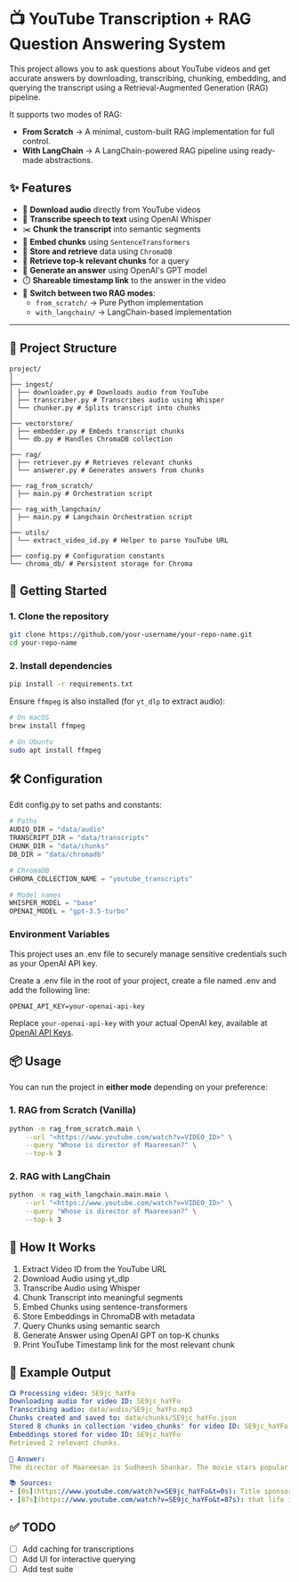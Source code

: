 # 📺 YouTube Transcription + RAG Question Answering System

This project allows you to ask questions about YouTube videos and get accurate answers by downloading, transcribing, chunking, embedding, and querying the transcript using a Retrieval-Augmented Generation (RAG) pipeline.  

It supports two modes of RAG:

- **From Scratch** → A minimal, custom-built RAG implementation for full control.
- **With LangChain** → A LangChain-powered RAG pipeline using ready-made abstractions.

## ✨ Features

- 🎵 **Download audio** directly from YouTube videos
- 📝 **Transcribe speech to text** using OpenAI Whisper
- ✂️ **Chunk the transcript** into semantic segments
- 🔡 **Embed chunks** using `SentenceTransformers`
- 💾 **Store and retrieve** data using `ChromaDB`
- 🎯 **Retrieve top-k relevant chunks** for a query
- 🤖 **Generate an answer** using OpenAI's GPT model
- ⏱️ **Shareable timestamp link** to the answer in the video
- 🔀 **Switch between two RAG modes**:
  - `from_scratch/` → Pure Python implementation  
  - `with_langchain/` → LangChain-based implementation

---

## 🧱 Project Structure

```text
project/
│
├── ingest/
│ ├── downloader.py # Downloads audio from YouTube
│ ├── transcriber.py # Transcribes audio using Whisper
│ └── chunker.py # Splits transcript into chunks
│
├── vectorstore/
│ ├── embedder.py # Embeds transcript chunks
│ └── db.py # Handles ChromaDB collection
│
├── rag/
│ ├── retriever.py # Retrieves relevant chunks
│ └── answerer.py # Generates answers from chunks
│
├── rag_from_scratch/
│ ├── main.py # Orchestration script
│
├── rag_with_langchain/
│ ├── main.py # Langchain Orchestration script
│
├── utils/
│ └── extract_video_id.py # Helper to parse YouTube URL
│
├── config.py # Configuration constants
└── chroma_db/ # Persistent storage for Chroma
```

## 🚀 Getting Started

### 1. Clone the repository

```bash
git clone https://github.com/your-username/your-repo-name.git
cd your-repo-name
```

### 2. Install dependencies

```bash
pip install -r requirements.txt
```

Ensure `ffmpeg` is also installed (for `yt_dlp` to extract audio):

```bash
# On macOS
brew install ffmpeg

# On Ubuntu
sudo apt install ffmpeg
```

## 🛠️ Configuration

Edit config.py to set paths and constants:

```python
# Paths
AUDIO_DIR = "data/audio"
TRANSCRIPT_DIR = "data/transcripts"
CHUNK_DIR = "data/chunks"
DB_DIR = "data/chromadb"

# ChromaDB
CHROMA_COLLECTION_NAME = "youtube_transcripts"

# Model names
WHISPER_MODEL = "base"
OPENAI_MODEL = "gpt-3.5-turbo"
```

### Environment Variables

This project uses an .env file to securely manage sensitive credentials such as your OpenAI API key.

Create a .env file in the root of your project, create a file named .env and add the following line:

```env
OPENAI_API_KEY=your-openai-api-key
```

Replace `your-openai-api-key` with your actual OpenAI key, available at [OpenAI API Keys](https://platform.openai.com/account/api-keys).

## 📦 Usage

You can run the project in **either mode** depending on your preference:

### 1. RAG from Scratch (Vanilla)

```bash
python -m rag_from_scratch.main \
    --url "<https://www.youtube.com/watch?v=VIDEO_ID>" \
    --query "Whose is director of Maareesan?" \
    --top-k 3
```

### 2. RAG with LangChain

```bash
python -m rag_with_langchain.main.main \
    --url "<https://www.youtube.com/watch?v=VIDEO_ID>" \
    --query "Whose is director of Maareesan?" \
    --top-k 3
```

## 📌 How It Works

1. Extract Video ID from the YouTube URL
2. Download Audio using yt_dlp
3. Transcribe Audio using Whisper
4. Chunk Transcript into meaningful segments
5. Embed Chunks using sentence-transformers
6. Store Embeddings in ChromaDB with metadata
7. Query Chunks using semantic search
8. Generate Answer using OpenAI GPT on top-K chunks
9. Print YouTube Timestamp link for the most relevant chunk

## 🧪 Example Output

```yaml
📺 Processing video: SE9jc_haYFo
Downloading audio for video ID: SE9jc_haYFo
Transcribing audio: data/audio/SE9jc_haYFo.mp3
Chunks created and saved to: data/chunks/SE9jc_haYFo.json
Stored 8 chunks in collection 'video_chunks' for video ID: SE9jc_haYFo
Embeddings stored for video ID: SE9jc_haYFo
Retrieved 2 relevant chunks.

💬 Answer:
The director of Maareesan is Sudheesh Shankar. The movie stars popular actors such as Vadivelu and Fahad Fasil. The film is described as having good ideas but struggles with execution, blending elements of a road movie and a social justice thriller. Sudheesh Shankar and the writer, V. Krishnamoorthy, are noted for their ambitious approach to the film.

📚 Sources:
- [0s](https://www.youtube.com/watch?v=SE9jc_haYFo&t=0s): Title sponsor, Grand Royal Toast, powered by the Chinese Six. Hello and welcome to Gallata Plus. In...
- [87s](https://www.youtube.com/watch?v=SE9jc_haYFo&t=87s): that life is made up of memories and there is nothing as terrible as losing a mind slowly. For her t...
```

## ✅ TODO

- [ ] Add caching for transcriptions  
- [ ] Add UI for interactive querying  
- [ ] Add test suite  

